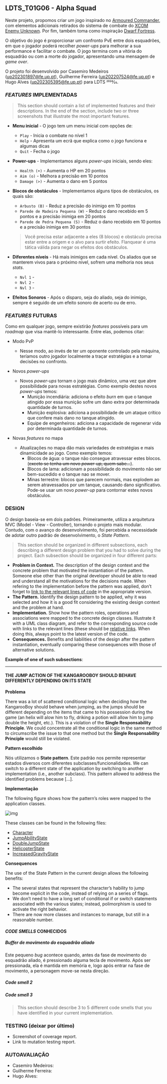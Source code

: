## LDTS_T01G06 - Alpha Squad

Neste projeto, propomos criar um jogo inspirado no [Armoured Commander](https://store.steampowered.com/app/1361580/Armoured_Commander/), com elementos adicionais retirados do sistema de combate do [XCOM Enemy Unknown](https://store.steampowered.com/app/200510/XCOM_Enemy_Unknown/). Por fim, também toma como inspiração [Dwarf Fortress](https://store.steampowered.com/app/975370/Dwarf_Fortress/).

O objetivo do jogo é proporcionar um confronto PvE entre dois esquadrões, em que o jogador poderá recolher *power-ups* para melhorar a sua performance e facilitar o combate. O jogo termina com a vitória do esquadrão ou com a morte do jogador, apresentando uma mensagem de *game over*.

O projeto foi desenvolvido por Casemiro Medeiros (up202301897@fe.up.pt), Guilherme Ferreira (up202207524@fe.up.pt) e Hugo Alves (up202305395@fe.up.pt) para LDTS 2024⁄25.

### *FEATURES* IMPLEMENTADAS

<!--- preciso pegar prints e gifs para add aqui --->

> This section should contain a list of implemented features and their descriptions. In the end of the section, include two or three screenshots that illustrate the most important features.

- **Menu inicial** - O jogo tem um menu inicial com opções de:
  - `Play` - Inicia o combate no nível 1
  - `Help` - Apresenta um ecrã que explica como o jogo funciona e algumas dicas
  - `Quit` - Fecha o jogo
- **Power-ups** - Implementamos alguns *power-ups* iniciais, sendo eles:
  - `Health (+)` - Aumenta o HP em 20 pontos
  - `Aim (o)` - Melhora a precisão em 10 pontos
  - `Damage (>)` - Aumenta o dano em 5 pontos
- **Blocos de obstáculos** - Implementamos alguns tipos de obstáculos, os quais são:
  - `Arbusto (B)` - Reduz a precisão do inimigo em 10 pontos
  - `Parede de Madeira Pequena (W)` - Reduz o dano recebido em 5 pontos e a precisão inimiga em 20 pontos
  - `Parede de Pedra Pequena (S)` - Reduz o dano recebido em 10 pontos e a precisão inimiga em 30 pontos
  
  > Você precisa estar adjacente a eles (8 blocos) e obstáculo precisa estar entre a origem e o alvo para surtir efeito. Flanquear é uma tática válida para negar os efeitos dos obstáculos.
- **Diferentes níveis** - Há mais inimigos em cada nível. Os aliados que se manterem vivos para o próximo nível, sofrem uma melhoria nos seus *stats*.
  - `Nvl 1` - 
  - `Nvl 2` - 
  - `Nvl 3` - 
- **Efeitos Sonoros** - Após o disparo, seja do aliado, seja do inimigo, sempre é seguido de um efeito sonoro de acerto ou de erro.



### *FEATURES* FUTURAS

Como em qualquer jogo, sempre existirão *features* possíveis para um *roadmap* que visa mantê-lo interessante. Entre elas, podemos citar:

- Modo PvP
  - Nesse modo, ao invés de ter um oponente controlado pela máquina, teríamos outro jogador localmente a traçar estratégias e a tomar decisões no confronto.

- Novos *power-ups*
  - Novos *power-ups* tornam o jogo mais dinâmico, uma vez que abre possibilidade para novas estratégias. Como exemplo destes novos *power-ups* temos:
    - Munição incendiária: adiciona o efeito *burn* em que o tanque atingido por essa munição sofre um dano extra por determinada quantidade de turnos.
    - Munição explosiva: adiciona a possibilidade de um ataque crítico que confere mais dano no tanque atingido.
    - Equipe de engenheiros: adiciona a capacidade de regenerar vida por determinada quantidade de turnos.

- Novas *features* no mapa
  - Atualizações no mapa dão mais variedades de estratégias e mais dinamicidade ao jogo. Como exemplo temos:
    - Blocos de água: o tanque não consegue atravessar estes blocos. (~~exceto se tenha um novo *power-up*, quem sabe...~~).
    - Blocos de lama: adicionam a possibilidade do movimento não ser bem-sucedido e o tanque nao se mover.
    - Minas terrestre: blocos que parecem normais, mas explodem ao serem atravessados por um tanque, causando dano significativo. Pode-se usar um novo *power-up* para contornar estes novos obstáculos.

### DESIGN

O design baseia-se em dois padrões. Primeiramente, utiliza a arquitetura MVC (Model - View - Controller), tornando o projeto mais modular. Contudo, com o avanço do desenvolvimento, foi percebida a necessidade de adotar outro padrão de desenvolvimento, o *State Pattern*.

> This section should be organized in different subsections, each describing a different design problem that you had to solve during the project. Each subsection should be organized in four different parts:

- **Problem in Context.** The description of the design context and the concrete problem that motivated the instantiation of the pattern. Someone else other than the original developer should be able to read and understand all the motivations for the decisions made. When refering to the implementation before the pattern was applied, don’t forget to [link to the relevant lines of code](https://help.github.com/en/articles/creating-a-permanent-link-to-a-code-snippet) in the appropriate version.
- **The Pattern.** Identify the design pattern to be applied, why it was selected and how it is a good fit considering the existing design context and the problem at hand.
- **Implementation.** Show how the pattern roles, operations and associations were mapped to the concrete design classes. Illustrate it with a UML class diagram, and refer to the corresponding source code with links to the relevant lines (these should be [relative links](https://help.github.com/en/articles/about-readmes#relative-links-and-image-paths-in-readme-files). When doing this, always point to the latest version of the code.
- **Consequences.** Benefits and liabilities of the design after the pattern instantiation, eventually comparing these consequences with those of alternative solutions.

**Example of one of such subsections**:

---

#### THE JUMP ACTION OF THE KANGAROOBOY SHOULD BEHAVE DIFFERENTLY DEPENDING ON ITS STATE

**Problema**

There was a lot of scattered conditional logic when deciding how the KangarooBoy should behave when jumping, as the jumps should be different depending on the items that came to his possession during the game (an helix will alow him to fly, driking a potion will allow him to jump double the height, etc.). This is a violation of the **Single Responsability Principle**. We could concentrate all the conditional logic in the same method to circumscribe the issue to that one method but the **Single Responsability Principle** would still be violated.

**Pattern escolhido**

Nós utilizamos o **State pattern**. Este padrão nos permite representar estados diversos com diferentes subclasses/funcionalidades. We can switch to a different state of the application by switching to another implementation (i.e., another subclass). This pattern allowed to address the identified problems because […].

**Implementação**

The following figure shows how the pattern’s roles were mapped to the application classes.

![img](https://www.fe.up.pt/~arestivo/page/img/examples/lpoo/state.svg)

These classes can be found in the following files:

- [Character](https://web.fe.up.pt/~arestivo/page/courses/2021/lpoo/template/src/main/java/Character.java)
- [JumpAbilityState](https://web.fe.up.pt/~arestivo/page/courses/2021/lpoo/template/src/main/java/JumpAbilityState.java)
- [DoubleJumpState](https://web.fe.up.pt/~arestivo/page/courses/2021/lpoo/template/src/main/java/DoubleJumpState.java)
- [HelicopterState](https://web.fe.up.pt/~arestivo/page/courses/2021/lpoo/template/src/main/java/HelicopterState.java)
- [IncreasedGravityState](https://web.fe.up.pt/~arestivo/page/courses/2021/lpoo/template/src/main/java/IncreasedGravityState.java)

**Consequences**

The use of the State Pattern in the current design allows the following benefits:

- The several states that represent the character’s hability to jump become explicit in the code, instead of relying on a series of flags.
- We don’t need to have a long set of conditional if or switch statements associated with the various states; instead, polimorphism is used to activate the right behavior.
- There are now more classes and instances to manage, but still in a reasonable number.

#### *CODE SMELLS* CONHECIDOS

##### *Buffer* de movimento do esquadrão aliado
Este pequeno *bug* acontece quando, antes da fase de movimento do esquadrão aliado, é pressionado alguma tecla de movimento. Após ser pressionada, ela é mantida em memória e, logo após entrar na fase de movimento, a personagem move-se nesta direção.

##### Code smell 2

##### Code smell 3

> This section should describe 3 to 5 different code smells that you have identified in your current implementation.

### TESTING (deixar por último)

- Screenshot of coverage report.
- Link to mutation testing report.

### AUTOAVALIAÇÃO

<!--- ter q mandar msg perguntando sobre isso aq --->

- Casemiro Medeiros:
- Guilherme Ferreira:
- Hugo Alves:
